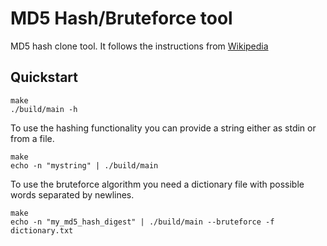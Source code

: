 # MD5 Hash/Bruteforce tool

MD5 hash clone tool. It follows the instructions from [ Wikipedia
](https://en.wikipedia.org/wiki/MD5)

## Quickstart

```console
make
./build/main -h
```

To use the hashing functionality you can provide a string either as stdin or
from a file.

```console
make
echo -n "mystring" | ./build/main
```

To use the bruteforce algorithm you need a dictionary file with possible words
separated by newlines.

```console
make
echo -n "my_md5_hash_digest" | ./build/main --bruteforce -f dictionary.txt
```
